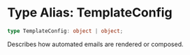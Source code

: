 # Type Alias: TemplateConfig

```ts
type TemplateConfig: object | object;
```

Describes how automated emails are rendered or composed.

